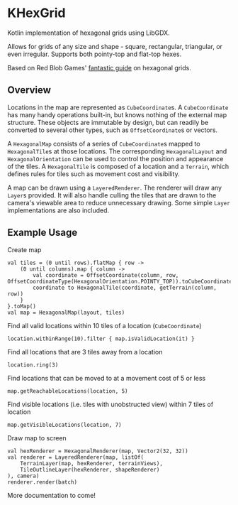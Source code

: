 # KHexGrid
Kotlin implementation of hexagonal grids using LibGDX.

Allows for grids of any size and shape - square, rectangular, triangular, or even irregular. Supports both pointy-top and flat-top hexes.

Based on Red Blob Games' [fantastic guide](https://www.redblobgames.com/grids/hexagons/) on hexagonal grids.

## Overview
Locations in the map are represented as `CubeCoordinate`s. A `CubeCoordinate` has many handy operations built-in, but knows nothing of the external map structure. These objects are immutable by design, but can readily be converted to several other types, such as `OffsetCoordinate`s or vectors.

A `HexagonalMap` consists of a series of `CubeCoordinate`s mapped to `HexagonalTile`s at those locations. The corresponding `HexagonalLayout` and `HexagonalOrientation` can be used to control the position and appearance of the tiles. A `HexagonalTile` is composed of a location and a `Terrain`, which defines rules for tiles such as movement cost and visibility.

A map can be drawn using a `LayeredRenderer`. The renderer will draw any `Layer`s provided. It will also handle culling the tiles that are drawn to the camera's viewable area to reduce unnecessary drawing. Some simple `Layer` implementations are also included.


## Example Usage
Create map

    val tiles = (0 until rows).flatMap { row ->
        (0 until columns).map { column ->
            val coordinate = OffsetCoordinate(column, row, OffsetCoordinateType(HexagonalOrientation.POINTY_TOP)).toCubeCoordinate()
            coordinate to HexagonalTile(coordinate, getTerrain(column, row))
        }
    }.toMap()
    val map = HexagonalMap(layout, tiles)

Find all valid locations within 10 tiles of a location (`CubeCoordinate`)

    location.withinRange(10).filter { map.isValidLocation(it) }
    
Find all locations that are 3 tiles away from a location

    location.ring(3)    

Find locations that can be moved to at a movement cost of 5 or less

    map.getReachableLocations(location, 5)
    
Find visible locations (i.e. tiles with unobstructed view) within 7 tiles of location

    map.getVisibleLocations(location, 7)
    
Draw map to screen

    val hexRenderer = HexagonalRenderer(map, Vector2(32, 32))
    val renderer = LayeredRenderer(map, listOf(
        TerrainLayer(map, hexRenderer, terrainViews),
        TileOutlineLayer(hexRenderer, shapeRenderer)
    ), camera)
    renderer.render(batch)
    
More documentation to come!
